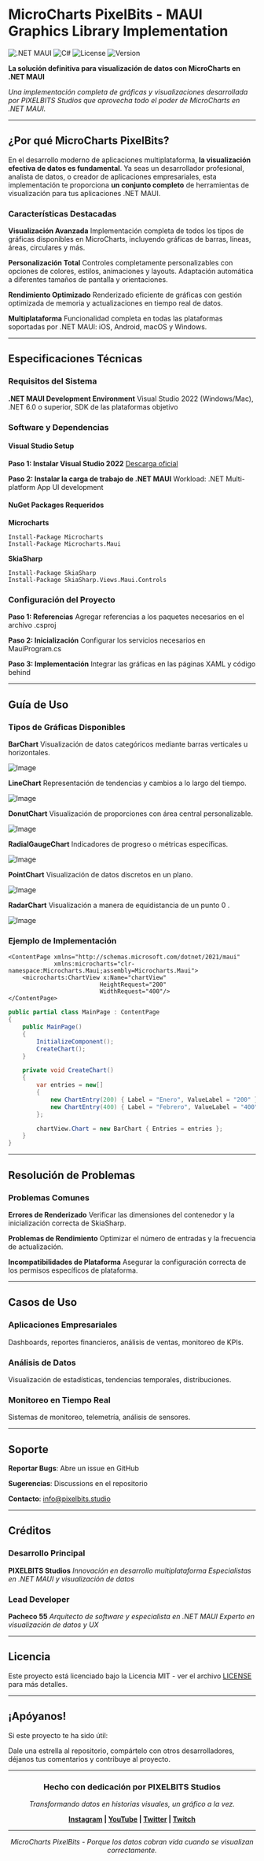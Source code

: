 # MicroCharts PixelBits - MAUI Graphics Library Implementation

![.NET MAUI](https://img.shields.io/badge/.NET-MAUI-512BD4)
![C#](https://img.shields.io/badge/C%23-239120)
![License](https://img.shields.io/badge/License-MIT-yellow)
![Version](https://img.shields.io/badge/Version-1.0-red)

**La solución definitiva para visualización de datos con MicroCharts en .NET MAUI**

*Una implementación completa de gráficas y visualizaciones desarrollada por PIXELBITS Studios que aprovecha todo el poder de MicroCharts en .NET MAUI.*

---

## **¿Por qué MicroCharts PixelBits?**

En el desarrollo moderno de aplicaciones multiplataforma, **la visualización efectiva de datos es fundamental**. Ya seas un desarrollador profesional, analista de datos, o creador de aplicaciones empresariales, esta implementación te proporciona **un conjunto completo** de herramientas de visualización para tus aplicaciones .NET MAUI.

### **Características Destacadas**

**Visualización Avanzada**
Implementación completa de todos los tipos de gráficas disponibles en MicroCharts, incluyendo gráficas de barras, líneas, áreas, circulares y más.

**Personalización Total**
Controles completamente personalizables con opciones de colores, estilos, animaciones y layouts. Adaptación automática a diferentes tamaños de pantalla y orientaciones.

**Rendimiento Optimizado**
Renderizado eficiente de gráficas con gestión optimizada de memoria y actualizaciones en tiempo real de datos.

**Multiplataforma**
Funcionalidad completa en todas las plataformas soportadas por .NET MAUI: iOS, Android, macOS y Windows.

---

## **Especificaciones Técnicas**

### **Requisitos del Sistema**

**.NET MAUI Development Environment**
Visual Studio 2022 (Windows/Mac), .NET 6.0 o superior, SDK de las plataformas objetivo

### **Software y Dependencias**

#### **Visual Studio Setup**

**Paso 1: Instalar Visual Studio 2022**
[Descarga oficial](https://visualstudio.microsoft.com/)

**Paso 2: Instalar la carga de trabajo de .NET MAUI**
Workload: .NET Multi-platform App UI development

#### **NuGet Packages Requeridos**

**Microcharts**
```
Install-Package Microcharts
Install-Package Microcharts.Maui
```

**SkiaSharp**
```
Install-Package SkiaSharp
Install-Package SkiaSharp.Views.Maui.Controls
```

### **Configuración del Proyecto**

**Paso 1: Referencias**
Agregar referencias a los paquetes necesarios en el archivo .csproj

**Paso 2: Inicialización**
Configurar los servicios necesarios en MauiProgram.cs

**Paso 3: Implementación**
Integrar las gráficas en las páginas XAML y código behind

---

## **Guía de Uso**

### **Tipos de Gráficas Disponibles**

**BarChart**
Visualización de datos categóricos mediante barras verticales u horizontales.

![Image](https://github.com/user-attachments/assets/bfb10b2f-9ca6-488d-b76c-2de09022e87d)

**LineChart**
Representación de tendencias y cambios a lo largo del tiempo.

![Image](https://github.com/user-attachments/assets/b61641e1-bfa7-4f24-a950-750590d7b1be)


**DonutChart**
Visualización de proporciones con área central personalizable.

![Image](https://github.com/user-attachments/assets/eb2c1265-fa72-4acd-9064-491e95732909)

**RadialGaugeChart**
Indicadores de progreso o métricas específicas.

![Image](https://github.com/user-attachments/assets/cf7270dc-b3bb-4b18-8602-88c8896a453b)


**PointChart**
Visualización de datos discretos en un plano.

![Image](https://github.com/user-attachments/assets/04ea2194-b2c7-4a13-b5df-cffa746974f4)

**RadarChart**
Visualización a manera de equidistancia de un punto 0 .

![Image](https://github.com/user-attachments/assets/14db61f2-3145-40bf-9af0-e09c5090533d)


### **Ejemplo de Implementación**

```xaml
<ContentPage xmlns="http://schemas.microsoft.com/dotnet/2021/maui"
             xmlns:microcharts="clr-namespace:Microcharts.Maui;assembly=Microcharts.Maui">
    <microcharts:ChartView x:Name="chartView" 
                          HeightRequest="200" 
                          WidthRequest="400"/>
</ContentPage>
```

```csharp
public partial class MainPage : ContentPage
{
    public MainPage()
    {
        InitializeComponent();
        CreateChart();
    }

    private void CreateChart()
    {
        var entries = new[]
        {
            new ChartEntry(200) { Label = "Enero", ValueLabel = "200" },
            new ChartEntry(400) { Label = "Febrero", ValueLabel = "400" }
        };

        chartView.Chart = new BarChart { Entries = entries };
    }
}
```

---

## **Resolución de Problemas**

### **Problemas Comunes**

**Errores de Renderizado**
Verificar las dimensiones del contenedor y la inicialización correcta de SkiaSharp.

**Problemas de Rendimiento**
Optimizar el número de entradas y la frecuencia de actualización.

**Incompatibilidades de Plataforma**
Asegurar la configuración correcta de los permisos específicos de plataforma.

---

## **Casos de Uso**

### **Aplicaciones Empresariales**
Dashboards, reportes financieros, análisis de ventas, monitoreo de KPIs.

### **Análisis de Datos**
Visualización de estadísticas, tendencias temporales, distribuciones.

### **Monitoreo en Tiempo Real**
Sistemas de monitoreo, telemetría, análisis de sensores.

---

## **Soporte**

**Reportar Bugs**: Abre un issue en GitHub

**Sugerencias**: Discussions en el repositorio

**Contacto**: info@pixelbits.studio

---

## **Créditos**

### **Desarrollo Principal**

**PIXELBITS Studios**
*Innovación en desarrollo multiplataforma*
*Especialistas en .NET MAUI y visualización de datos*

### **Lead Developer**

**Pacheco 55**
*Arquitecto de software y especialista en .NET MAUI*
*Experto en visualización de datos y UX*

---

## **Licencia**

Este proyecto está licenciado bajo la Licencia MIT - ver el archivo [LICENSE](LICENSE) para más detalles.

---

## **¡Apóyanos!**

Si este proyecto te ha sido útil:

Dale una estrella al repositorio, compártelo con otros desarrolladores, déjanos tus comentarios y contribuye al proyecto.

---

<div align="center">

### **Hecho con dedicación por PIXELBITS Studios**

*Transformando datos en historias visuales, un gráfico a la vez.*

**[Instagram](https://www.instagram.com/pixelbits_studios/) | [YouTube](https://www.youtube.com/channel/UCkLUjIeYTECtigFdcQjWu5Q) | [Twitter](https://x.com/pixelbitstud) | [Twitch](https://www.twitch.tv/pixelbits_studio/about)**

---

*MicroCharts PixelBits - Porque los datos cobran vida cuando se visualizan correctamente.*

</div>
